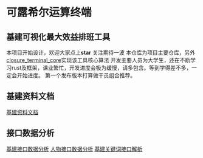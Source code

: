 # 可露希尔运算终端
## 基建可视化最大效益排班工具
本项目开始设计，欢迎大家点上**star** 关注期待一波
本仓库为项目主要仓库，另外[closure_terminal_core](https://github.com/Closure-Engineering-Team/closure_terminal_core)实现该工具核心算法
开发主要人员为大学生，还在不断学习rust及框架，课业繁忙，开发进度会极为缓慢，请多包含。等到学得差不多，一定会开始进度。
第一个发布版本打算做干员组合推荐。

## 基建资料文档
[基建资料文档](https://github.com/Closure-Engineering-Team/closure_terminal/wiki/%E5%9F%BA%E5%BB%BA%E8%B5%84%E6%96%99)

## 接口数据分析
[基建接口数据分析](https://github.com/Closure-Engineering-Team/closure_terminal/wiki/%E5%9F%BA%E5%BB%BA%E6%8E%A5%E5%8F%A3%E8%A7%A3%E6%9E%90)
[人物接口数据分析](https://github.com/Closure-Engineering-Team/closure_terminal/wiki/%E4%BA%BA%E7%89%A9%E4%BF%A1%E6%81%AF%E6%8E%A5%E5%8F%A3%E8%A7%A3%E6%9E%90)
[基建关键词接口解析](https://github.com/Closure-Engineering-Team/closure_terminal/wiki/%E5%9F%BA%E5%BB%BA%E5%85%B3%E9%94%AE%E8%AF%8D%E6%8E%A5%E5%8F%A3%E8%A7%A3%E6%9E%90)
